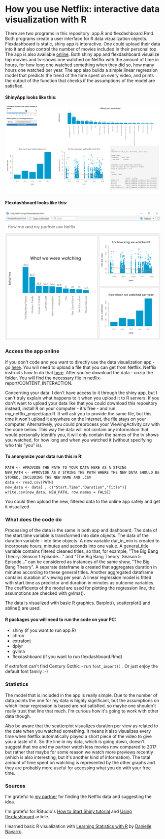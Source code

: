 # How you use Netflix: interactive data visualization with R
There are two programs in this repository: app.R and flexdashboard.Rmd. Both programs create a user interface for R data vizualization objects. Flexdashboard is static, shiny app is interactive. One could upload their data into it and also control the number of movies included in their personal top. The app is also available [online](https://nin-khodorivsko.shinyapps.io/my_netflix_project/). Both shiny app and flexdashboard visualize top movies and tv-shows one watched on Netflix with the amount of time in hours, for how long one watched something when they did so, how many hours one watched per year. The app also builds a simple linear regression model that predicts the trend of the time spent on every video, and prints the output of the function that checks if the assumptions of the model are satisfied.

#### ShinyApp looks like this:

![shiny](./images/Screenshot_shinyApp.png)

#### Flexdashboard looks like this:

![flex](./images/Screenshot_flexdashboard.png)

### Access the app online
If you don't code and you want to directly use the data visualization app - go [here](https://nin-khodorivsko.shinyapps.io/my_netflix_project/). You will need to upload a file that you can get from Netflix. Netflix instructs how to do that [here](https://www.netflix.com/account/getmyinfo). After you've download the data - unzip the folder. You will find the necessary file in netflix-report/CONTENT_INTERACTION.

Concerning your data: I don't have access to it through the shiny app, but I can't truly explain what happens to it when you upload it to R servers. If you don't want to upload your data like that you could download this repository instead, install R on your computer - it's free - and run my_netflix_project/app.R. It will ask you to provide the same file, but this time it won't upload it anywhere on the Internet, the file stays on your computer. 
Alternatively, you could preprocess your ViewingActivity.csv with the code below. This way the data will not contain any information that would personally identify you, it will only contain the names of the tv shows you watched, for how long and when you watched it (without specifying who this "you" is). 
#### To anonymize your data run this in R:
```
PATH <- #PROVIDE THE PATH TO YOUR DATA HERE AS A STRING
NEW_PATH <- #PROVIDE AS A STRING THE PATH WHERE THE NEW DATA SHOULD BE STORED, INCLUDING THE NEW NAME AND .CSV
data <- read.csv(PATH)
new_data <- data[ , c("Start.Time","Duration","Title")]
write.csv(new_data, NEW_PATH, row.names = FALSE)
```
You could then upload the new, filtered data to the online app safely and get it visualized. 
### What does the code do
Processing of the data is the same in both app and dashboard. The data of the start.time variable is transformed into date objects. The data of the duration variable - into time objects. A new variable dur_in_min is created to incorporate hours, minutes and seconds into one value. A general_title variable contains filtered cleaned titles, so that, for example, "The Big Bang Theory: Season 1 Episode...." and "The Big Bang Theory: Season 5 Episode..." can be considered as instances of the same show, "The Big Bang Theory". A separate dataframe is created that aggregates duration in minutes according to these general titles. Another aggregated dataframe contains duration of viewing per year. A linear regression model is fitted with start.time as predictor and duration in minutes as outcome variables. The coefficients of the model are used for plotting the regression line, the assumptions are checked with gvlma(). 

The data is visualized with basic R graphics. Barplot(), scatterplot() and abline() are used. 
#### R packages you will need to run the code on your PC:
* shiny (if you want to run app.R)
* chron
* extrafont
* dplyr
* gvlma
* flexdashboard (if you want to run flexdashboard.Rmd)

If extrafont can't find Century Gothic - run `font_import()` . Or just enjoy the default font family :-) 

### Statistics
The model that is included in the app is really simple. Due to the number of data points the one for my data is highly significant, but the assumptions on which linear regression is based are not satisfied, so maybe one shouldn't really trust that line that much. I'm curious how it's going to work with other data though. 

Also be aware that the scatterplot visualizes duration per view as related to the date when you watched something. It means it also visualizes every time when Netflix automatically played a short piece of the video to give you a taste of it. So the line in my data, which is going down, doesn't suggest that me and my partner watch less movies now compared to 2017 but rather that maybe for some reason we watch more previews recently (which is also interesting, but it's another kind of information). The total amount of time spent on watching is represented by the other graphs and they are probably more useful for accessing what you do with your free time.

### Sources 

I'm grateful to [my partner](https://www.linkedin.com/in/soldado-koval/) for finding the Netflix data and suggesting the idea. 

I'm grateful for RStudio's [How to Start Shiny tutorial](https://shiny.rstudio.com/tutorial/) and [Using flexdashboard](https://rstudio.github.io/flexdashboard/articles/using.html) article.

I learned basic R visualization with [Learning Statistics with R](https://learningstatisticswithr.com/) by [Danielle Navarro](https://twitter.com/djnavarro).
